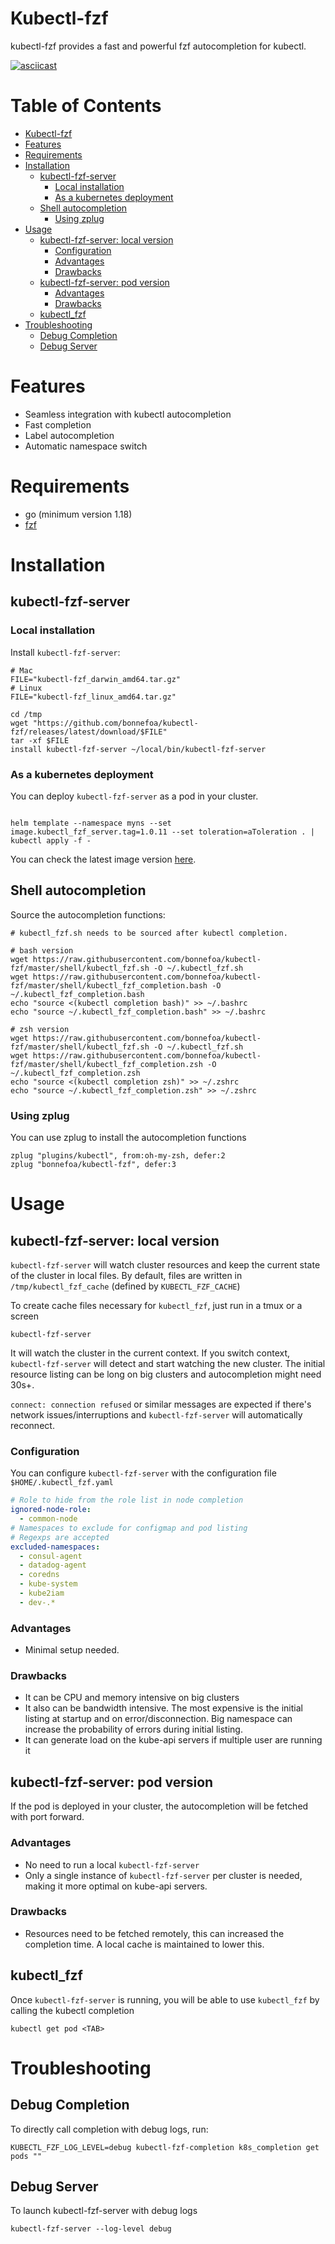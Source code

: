 # Kubectl-fzf

kubectl-fzf provides a fast and powerful fzf autocompletion for kubectl.

[![asciicast](https://asciinema.org/a/yHKY5vQ40ZaOwMQnhLfYJ5Pja.png)](https://asciinema.org/a/yHKY5vQ40ZaOwMQnhLfYJ5Pja?t=01)

Table of Contents
=================

* [Kubectl-fzf](#kubectl-fzf)
* [Features](#features)
* [Requirements](#requirements)
* [Installation](#installation)
   * [kubectl-fzf-server](#kubectl-fzf-server)
      * [Local installation](#local-installation)
      * [As a kubernetes deployment](#as-a-kubernetes-deployment)
   * [Shell autocompletion](#shell-autocompletion)
      * [Using zplug](#using-zplug)
* [Usage](#usage)
   * [kubectl-fzf-server: local version](#kubectl-fzf-server-local-version)
      * [Configuration](#configuration)
      * [Advantages](#advantages)
      * [Drawbacks](#drawbacks)
   * [kubectl-fzf-server: pod version](#kubectl-fzf-server-pod-version)
      * [Advantages](#advantages-1)
      * [Drawbacks](#drawbacks-1)
   * [kubectl_fzf](#kubectl_fzf)
* [Troubleshooting](#troubleshooting)
   * [Debug Completion](#debug-completion)
   * [Debug Server](#debug-server)

# Features

- Seamless integration with kubectl autocompletion
- Fast completion
- Label autocompletion
- Automatic namespace switch

# Requirements

- go (minimum version 1.18)
- [fzf](https://github.com/junegunn/fzf)

# Installation

## kubectl-fzf-server

### Local installation

Install `kubectl-fzf-server`:
```shell
# Mac
FILE="kubectl-fzf_darwin_amd64.tar.gz"
# Linux
FILE="kubectl-fzf_linux_amd64.tar.gz"

cd /tmp
wget "https://github.com/bonnefoa/kubectl-fzf/releases/latest/download/$FILE"
tar -xf $FILE
install kubectl-fzf-server ~/local/bin/kubectl-fzf-server
```

### As a kubernetes deployment

You can deploy `kubectl-fzf-server` as a pod in your cluster.

```shell

helm template --namespace myns --set image.kubectl_fzf_server.tag=1.0.11 --set toleration=aToleration . | kubectl apply -f -
```

You can check the latest image version [here](https://cloud.docker.com/repository/docker/bonnefoa/kubectl-fzf/general).

## Shell autocompletion

Source the autocompletion functions:
```shell
# kubectl_fzf.sh needs to be sourced after kubectl completion.

# bash version
wget https://raw.githubusercontent.com/bonnefoa/kubectl-fzf/master/shell/kubectl_fzf.sh -O ~/.kubectl_fzf.sh
wget https://raw.githubusercontent.com/bonnefoa/kubectl-fzf/master/shell/kubectl_fzf_completion.bash -O ~/.kubectl_fzf_completion.bash
echo "source <(kubectl completion bash)" >> ~/.bashrc
echo "source ~/.kubectl_fzf_completion.bash" >> ~/.bashrc

# zsh version
wget https://raw.githubusercontent.com/bonnefoa/kubectl-fzf/master/shell/kubectl_fzf.sh -O ~/.kubectl_fzf.sh
wget https://raw.githubusercontent.com/bonnefoa/kubectl-fzf/master/shell/kubectl_fzf_completion.zsh -O ~/.kubectl_fzf_completion.zsh
echo "source <(kubectl completion zsh)" >> ~/.zshrc
echo "source ~/.kubectl_fzf_completion.zsh" >> ~/.zshrc
```

### Using zplug

You can use zplug to install the autocompletion functions
```shell
zplug "plugins/kubectl", from:oh-my-zsh, defer:2
zplug "bonnefoa/kubectl-fzf", defer:3
```

# Usage

## kubectl-fzf-server: local version

`kubectl-fzf-server` will watch cluster resources and keep the current state of the cluster in local files.
By default, files are written in `/tmp/kubectl_fzf_cache` (defined by `KUBECTL_FZF_CACHE`)

To create cache files necessary for `kubectl_fzf`, just run in a tmux or a screen

```shell
kubectl-fzf-server
```

It will watch the cluster in the current context. If you switch context, `kubectl-fzf-server` will detect and start watching the new cluster.
The initial resource listing can be long on big clusters and autocompletion might need 30s+.

`connect: connection refused` or similar messages are expected if there's network issues/interruptions and `kubectl-fzf-server` will automatically reconnect.

### Configuration

You can configure `kubectl-fzf-server` with the configuration file `$HOME/.kubectl_fzf.yaml`

```yaml
# Role to hide from the role list in node completion
ignored-node-role:
  - common-node
# Namespaces to exclude for configmap and pod listing
# Regexps are accepted
excluded-namespaces:
  - consul-agent
  - datadog-agent
  - coredns
  - kube-system
  - kube2iam
  - dev-.*
```

### Advantages

- Minimal setup needed.

### Drawbacks

- It can be CPU and memory intensive on big clusters
- It also can be bandwidth intensive. The most expensive is the initial listing at startup and on error/disconnection. Big namespace can increase the probability of errors during initial listing.
- It can generate load on the kube-api servers if multiple user are running it

## kubectl-fzf-server: pod version

If the pod is deployed in your cluster, the autocompletion will be fetched with port forward.

### Advantages

- No need to run a local `kubectl-fzf-server`
- Only a single instance of `kubectl-fzf-server` per cluster is needed, making it more optimal on kube-api servers.

### Drawbacks

- Resources need to be fetched remotely, this can increased the completion time. A local cache is maintained to lower this.

## kubectl_fzf

Once `kubectl-fzf-server` is running, you will be able to use `kubectl_fzf` by calling the kubectl completion
```shell
kubectl get pod <TAB>
```

# Troubleshooting

## Debug Completion

To directly call completion with debug logs, run: 
```
KUBECTL_FZF_LOG_LEVEL=debug kubectl-fzf-completion k8s_completion get pods ""
```

## Debug Server

To launch kubectl-fzf-server with debug logs
```shell
kubectl-fzf-server --log-level debug
```
